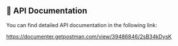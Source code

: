 ## 📄 API Documentation

You can find detailed API documentation in the following link:

https://documenter.getpostman.com/view/39486846/2sB34kDysK